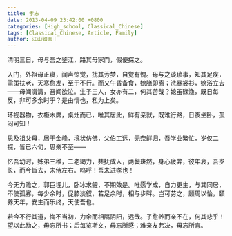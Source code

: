```yaml
---
title: 孝志
date: 2013-04-09 23:42:00 +0800
categories: [High_school, Classical_Chinese]
tags: [Classical_Chinese, Article, Family]
author: 江山如画丨
---
```


清明三日，母与吾之鉴江，路其母家门，假便探之。

入门，外祖母正寝，闻声惊觉，扰其芳梦，自觉有愧。母与之谈琐事，知其足疾，需策扶老，天寒愈发，至于不行。而又午昏备食，媳膳即离；洗暴裳衫，媳浴立去——母闻潸潸，吾闻欲泣。生子三人，女亦有二，何其苦哉？媳虽碌渔，既日每反，非可多余时乎？是由惰也，私为上矣。

环视器物，衣柜木席，桌灶而已，唯其居此，鲜有亲就，既难行路，日夜坐卧，孤闷可知！

思及祖父母，居于金峰，境状仿佛，父伯工远，无奈鲜归，吾学业繁忙，岁仅二探，皆已六旬，思亲不至——

忆吾幼时，姊弟三稚，二老竭力，共抚成人，两鬓斑然，身心疲弊，彼年衰，吾岁长，而今皆去，未侍左右。呜呼！吾未进孝也！

今无力赡之，郭巨埋儿，卧冰求鲤，不期效是。唯愿学成，自力更生，与其同居，不使孤寡，每少余时，促膝淡叙，若足余时，相与步畔。岂可劳之，顾周以怡，颐养天年，安生而乐终，天使吾也。

若今不行其道，悔不当初，力余而相隔阴阳，远哉。子愈养而亲不在，何其悲乎！望以此励之，毋忘所书；后每览斯文，毋忘所感；难亲友弗决，毋忘所育。